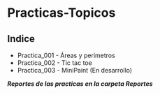 # Practicas-Topicos
## Indice

* Practica_001 - Áreas y perimetros
* Practica_002 - Tic tac toe
* Practica_003 - MiniPaint (En desarrollo)

***Reportes de las practicas en la carpeta Reportes***
